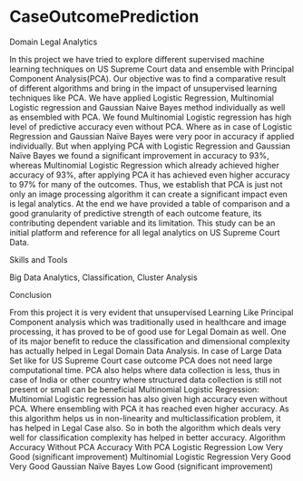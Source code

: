 # CaseOutcomePrediction
Domain Legal Analytics

In this project we have tried to explore different supervised machine learning techniques on US Supreme Court data and ensemble with Principal Component Analysis(PCA). Our objective was to find a comparative result of different algorithms and bring in the impact of unsupervised learning techniques like PCA. We have applied Logistic Regression, Multinomial Logistic regression and Gaussian Naive Bayes method individually as well as ensembled with PCA. We found Multinomial Logistic regression has high level of predictive accuracy even without PCA. Where as in case of Logistic Regression and Gaussian Naïve Bayes were very poor in accuracy if applied individually. But when applying PCA with Logistic Regression and Gaussian Naïve Bayes we found a significant improvement in accuracy to 93%, whereas Multinomial Logistic Regression which already achieved higher accuracy of 93%, after applying PCA it has achieved even higher accuracy to 97% for many of the outcomes. Thus, we establish that PCA is just not only an image processing algorithm it can create a significant impact even is legal analytics. At the end we have provided a table of comparison and a good granularity of predictive strength of each outcome feature, its contributing dependent variable and its limitation. This study can be an initial platform and reference for all legal analytics on US Supreme Court Data.

Skills and Tools

Big Data Analytics, Classification, Cluster Analysis

Conclusion

From this project it is very evident that unsupervised Learning Like Principal Component analysis which was traditionally used in healthcare and image processing, it has proved to be of good use for Legal Domain as well. One of its major benefit to reduce the classification and dimensional complexity has actually helped in Legal Domain Data Analysis. In case of Large Data Set like for US Supreme Court case outcome PCA does not need large computational time. PCA also helps where data collection is less, thus in case of India or other country where structured data collection is still not present or small can be beneficial Multinomial Logistic Regression: Multinomial Logistic regression has also given high accuracy even without PCA. Where ensembling with PCA it has reached even higher accuracy. As this algorithm helps us in non-linearity and multiclassification problem, it has helped in Legal Case also. So in both the algorithm which deals very well for classification complexity has helped in better accuracy. Algorithm Accuracy Without PCA Accuracy With PCA Logistic Regression Low Very Good (significant improvement) Multinomial Logistic Regression Very Good Very Good Gaussian Naïve Bayes Low Good (significant improvement)  
